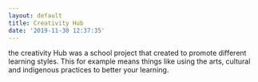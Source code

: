 ```yaml
---
layout: default
title: Creativity Hub
date: '2019-11-30 12:37:35'
---
```

the creativity Hub was a school project that created to promote different learning styles. This for example means things like using the arts, cultural and indigenous practices to better your learning. 
